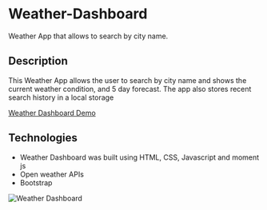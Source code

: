 # Weather-Dashboard
Weather App that allows to search by city name.

## Description
This Weather App allows the user to search by city name and shows the current weather condition, and 5 day forecast.
The app also stores recent search history in a local storage

[Weather Dashboard Demo](https://ayshasanyang.github.io/Weather-Dashboard/)

## Technologies
* Weather Dashboard was built using HTML, CSS, Javascript and moment js 
* Open weather APIs
* Bootstrap

![Weather Dashboard](./Assets/image/dashboard.gif )
